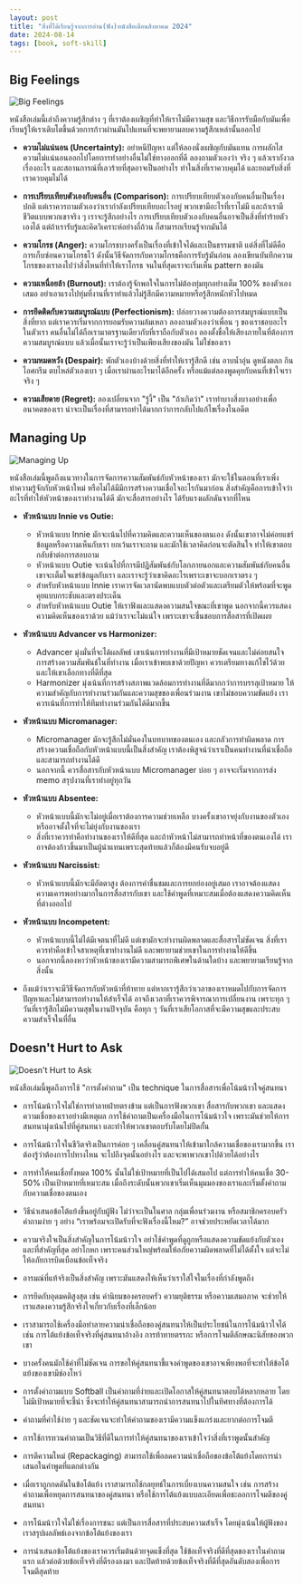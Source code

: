 ```yaml
---
layout: post
title: "สิ่งที่ได้เรียนรู้จากการอ่าน(ฟัง)หนังสือเดือนสิงหาคม 2024"
date: 2024-08-14
tags: [book, soft-skill]
---
```


## Big Feelings
![Big Feelings](/assets/2024-08-14-big-feelings.jpeg)

หนังสือเล่มนี้เล่าถึงความรู้สึกต่าง ๆ ที่เราต้องเผชิญที่ทำให้เราไม่มีความสุข และวิธีการรับมือกับมันเพื่อเรียนรู้ให้เราเติบโตขึ้นด้วยการก้าวผ่านมันไปแทนที่จะพยายามลบความรู้สึกเหล่านั้นออกไป

- **ความไม่แน่นอน (Uncertainty):** อย่าหนีปัญหา แต่ให้ลองนั่งเผชิญกับมันแทน การผลักไสความไม่แน่นอนออกไปโดยการทำอย่างอื่นไม่ใช่ทางออกที่ดี ลองถามตัวเองว่า จริง ๆ แล้วเรากังวลเรื่องอะไร และสถานการณ์ที่เลวร้ายที่สุดอาจเป็นอย่างไร ทำในสิ่งที่เราควบคุมได้ และยอมรับสิ่งที่เราควบคุมไม่ได้

- **การเปรียบเทียบตัวเองกับคนอื่น (Comparison):** การเปรียบเทียบตัวเองกับคนอื่นเป็นเรื่องปกติ แต่เราควรถามตัวเองว่าเรากำลังเปรียบเทียบอะไรอยู่ พวกเขามีอะไรที่เราไม่มี และถ้าเรามีชีวิตแบบพวกเขาจริง ๆ เราจะรู้สึกอย่างไร การเปรียบเทียบตัวเองกับคนอื่นอาจเป็นสิ่งที่ทำร้ายตัวเองได้ แต่ถ้าเรารับรู้และคิดวิเคราะห์อย่างถี่ถ้วน ก็สามารถเรียนรู้จากมันได้

- **ความโกรธ (Anger):** ความโกรธบางครั้งเป็นเรื่องที่เข้าใจได้และเป็นธรรมชาติ แต่สิ่งที่ไม่ดีคือการเก็บซ่อนความโกรธไว้ ดังนั้นวิธีจัดการกับความโกรธคือการรับรู้มันก่อน ลองเขียนบันทึกความโกรธของเราลงไปว่าสิ่งไหนที่ทำให้เราโกรธ จนในที่สุดเราจะเริ่มเห็น pattern ของมัน

- **ความเหนื่อยล้า (Burnout):** เราต้องรู้จักพอใจในการไม่ต้องทุ่มทุกอย่างเต็ม 100% ของตัวเองเสมอ อย่าเอาแรงไปทุ่มที่งานที่เราทำแล้วไม่รู้สึกมีความหมายหรือรู้สึกหนักหัวไปหมด

- **การยึดติดกับความสมบูรณ์แบบ (Perfectionism):** ปล่อยวางความต้องการสมบูรณ์แบบเป็นสิ่งที่ยาก แต่เราควรเริ่มจากการยอมรับความล้มเหลว ลองถามตัวเองว่าเพื่อน ๆ ของเราชอบอะไรในตัวเรา คนอื่นไม่ได้ถือเรามาตรฐานเดียวกับที่เราถือกับตัวเอง ลองตั้งชื่อให้เสียงภายในที่ต้องการความสมบูรณ์แบบ แล้วเมื่อนั้นเราจะรู้ว่าเป็นเพียงเสียงของมัน ไม่ใช่ของเรา

- **ความหมดหวัง (Despair):** พักตัวเองบ้างด้วยสิ่งที่ทำให้เรารู้สึกดี เช่น อาบน้ำอุ่น ดูหนังตลก กินไอศกรีม ตบไหล่ตัวเองเบา ๆ เมื่อเราผ่านอะไรมาได้อีกครั้ง หรือแม้แต่ลองพูดคุยกับคนที่เข้าใจเราจริง ๆ

- **ความเสียดาย (Regret):** ลองเปลี่ยนจาก "รู้งี้" เป็น "ถ้าเกิดว่า" เราทำบางสิ่งบางอย่างเพื่ออนาคตของเรา น่าจะเป็นเรื่องที่สามารถทำได้มากกว่าการกลับไปแก้ไขเรื่องในอดีต

## Managing Up
![Managing Up](/assets/2024-08-14-managing-up.jpg)

หนังสือเล่มนี้พูดถึงแนวทางในการจัดการความสัมพันธ์กับหัวหน้าของเรา มักจะใช้ในตอนที่เราเพิ่งทำความรู้จักกับหัวหน้าใหม่ หรือไม่ได้มีมีการสร้างความเชื่อใจอะไรกันมาก่อน สิ่งสำคัญคือการเข้าใจว่าอะไรที่ทำให้หัวหน้าของเราทำงานได้ดี มักจะสื่อสารอย่างไร ได้รับแรงผลักดันจากที่ไหน

- **หัวหน้าแบบ Innie vs Outie:**
  - หัวหน้าแบบ Innie มักจะเน้นไปที่ความคิดและความเห็นของตนเอง ดังนั้นเขาอาจไม่ค่อยแชร์ข้อมูลหรือความเห็นกับเรา ยกเว้นเราจะถาม และมักใช้เวลาคิดก่อนจะตัดสินใจ ทำให้เขาตอบกลับช้าต่อการสอบถาม
  - หัวหน้าแบบ Outie จะเน้นไปที่การมีปฏิสัมพันธ์กับโลกภายนอกและความสัมพันธ์กับคนอื่น เขาจะเต็มใจแชร์ข้อมูลกับเรา และเราจะรู้ว่าเขาคิดอะไรเพราะเขาจะบอกเราตรง ๆ 
  - สำหรับหัวหน้าแบบ Innie เราควรจัดเวลานัดพบแบบตัวต่อตัวและเตรียมตัวให้พร้อมที่จะพูดคุยแบบกระชับและตรงประเด็น
  - สำหรับหัวหน้าแบบ Outie ให้เราฟังและแสดงความสนใจขณะที่เขาพูด นอกจากนี้ควรแสดงความคิดเห็นของเราด้วย แม้ว่าเราจะไม่แน่ใจ เพราะเขาจะชื่นชอบการสื่อสารที่เปิดเผย

- **หัวหน้าแบบ Advancer vs Harmonizer:**
  - Advancer มุ่งมั่นที่จะได้ผลลัพธ์ เขาเน้นการทำงานที่มีเป้าหมายชัดเจนและไม่ค่อยสนใจการสร้างความสัมพันธ์ในที่ทำงาน เมื่อเราเข้าพบเขาด้วยปัญหา ควรเตรียมทางแก้ไขไว้ด้วย และให้เขาเลือกทางที่ดีที่สุด
  - Harmonizer มุ่งเน้นที่การสร้างสภาพแวดล้อมการทำงานที่ดีมากกว่าการบรรลุเป้าหมาย ให้ความสำคัญกับการทำงานร่วมกันและความสุขของเพื่อนร่วมงาน เขาไม่ชอบความขัดแย้ง เราควรเน้นที่การทำให้ทีมทำงานร่วมกันได้ดีมากขึ้น

- **หัวหน้าแบบ Micromanager:** 
  - Micromanager มักจะรู้สึกไม่มั่นคงในบทบาทของตนเอง และกลัวการทำผิดพลาด การสร้างความเชื่อถือกับหัวหน้าแบบนี้เป็นสิ่งสำคัญ เราต้องพิสูจน์ว่าเราเป็นคนทำงานที่น่าเชื่อถือและสามารถทำงานได้ดี
  - นอกจากนี้ ควรสื่อสารกับหัวหน้าแบบ Micromanager บ่อย ๆ อาจจะเริ่มจากการส่ง memo สรุปงานที่เราทำอยู่ทุกวัน

- **หัวหน้าแบบ Absentee:** 
  - หัวหน้าแบบนี้มักจะไม่อยู่เมื่อเราต้องการความช่วยเหลือ บางครั้งเขาอาจยุ่งกับงานของตัวเองหรืออาจตั้งใจที่จะไม่ยุ่งกับงานของเรา
  - สิ่งที่เราควรทำคือทำงานของเราให้ดีที่สุด และถ้าหัวหน้าไม่สามารถทำหน้าที่ของตนเองได้ เราอาจต้องก้าวขึ้นมาเป็นผู้นำแทนเพราะสุดท้ายแล้วก็ต้องมีคนรับจบอยู่ดี

- **หัวหน้าแบบ Narcissist:**
  - หัวหน้าแบบนี้มักจะมีอัตตาสูง ต้องการคำชื่นชมและการยกย่องอยู่เสมอ เราอาจต้องแสดงความเคารพอย่างมากในการสื่อสารกับเขา และใช้คำพูดที่เหมาะสมเมื่อต้องแสดงความคิดเห็นที่ต่างออกไป

- **หัวหน้าแบบ Incompetent:**
  - หัวหน้าแบบนี้ไม่ได้มีเจตนาที่ไม่ดี แต่เขามักจะทำงานผิดพลาดและสื่อสารไม่ชัดเจน สิ่งที่เราควรทำคือเข้าใจสาเหตุที่เขาทำงานไม่ดี และพยายามช่วยเขาในการทำงานให้ดีขึ้น
  - นอกจากนี้ลองหาว่าหัวหน้าของเรามีความสามารถพิเศษในด้านใดบ้าง และพยายามเรียนรู้จากสิ่งนั้น

- ถึงแม้ว่าเราจะมีวิธีจัดการกับหัวหน้าที่ท้าทาย แต่หากเรารู้สึกว่าเวลาของเราหมดไปกับการจัดการปัญหาและไม่สามารถทำงานให้สำเร็จได้ อาจถึงเวลาที่เราควรพิจารณาการเปลี่ยนงาน เพราะทุก ๆ วันที่เรารู้สึกไม่มีความสุขในงานปัจจุบัน คือทุก ๆ วันที่เราเสียโอกาสที่จะมีความสุขและประสบความสำเร็จในที่อื่น

## Doesn't Hurt to Ask
![Doesn't Hurt to Ask](/assets/2024-08-14-doesnt-hurt-to-ask.jpg)

หนังสือเล่มนี้พูดถึงการใช้ "การตั้งคำถาม" เป็น technique ในการสื่อสารเพื่อโน้มน้าวใจคู่สนทนา

- การโน้มน้าวใจไม่ใช่การทำลายฝ่ายตรงข้าม แต่เป็นการฟังพวกเขา สื่อสารกับพวกเขา และแสดงความเชื่อของเราอย่างมีเหตุผล การใช้คำถามเป็นเครื่องมือในการโน้มน้าวใจ เพราะมันช่วยให้การสนทนามุ่งเน้นไปที่คู่สนทนา และทำให้พวกเขาตอบรับโดยไม่ปิดกั้น

- การโน้มน้าวใจในชีวิตจริงเป็นการค่อย ๆ เคลื่อนคู่สนทนาให้เข้ามาใกล้ความเชื่อของเรามากขึ้น เราต้องรู้ว่าต้องการไปทางไหน จะไปถึงจุดนั้นอย่างไร และจะพาพวกเขาไปด้วยได้อย่างไร

- การทำให้คนเชื่อทั้งหมด 100% นั้นไม่ใช่เป้าหมายที่เป็นไปได้เสมอไป แต่การทำให้คนเชื่อ 30-50% เป็นเป้าหมายที่เหมาะสม เมื่อถึงระดับนั้นพวกเขาเริ่มเห็นมุมมองของเราและเริ่มตั้งคำถามกับความเชื่อของตนเอง

- วิธีนำเสนอข้อโต้แย้งขึ้นอยู่กับผู้ฟัง ไม่ว่าจะเป็นในศาล กลุ่มเพื่อนร่วมงาน หรือสมาชิกครอบครัว คำถามง่าย ๆ อย่าง “เราพร้อมจะเปิดรับที่จะฟังเรื่องนี้ไหม?” อาจช่วยประหยัดเวลาได้มาก

- ความจริงใจเป็นสิ่งสำคัญในการโน้มน้าวใจ อย่าใช้คำพูดที่ดูถูกหรือแสดงความขัดแย้งกับตัวเอง และที่สำคัญที่สุด อย่าโกหก เพราะคนส่วนใหญ่พร้อมให้อภัยความผิดพลาดที่ไม่ได้ตั้งใจ แต่จะไม่ให้อภัยการบิดเบือนข้อเท็จจริง

- อารมณ์ที่แท้จริงเป็นสิ่งสำคัญ เพราะมันแสดงให้เห็นว่าเราใส่ใจในเรื่องที่กำลังพูดถึง

- การยึดกับอุดมคติสูงสุด เช่น ค่านิยมของครอบครัว ความยุติธรรม หรือความเสมอภาค จะช่วยให้เราแสดงความรู้สึกจริงใจเกี่ยวกับเรื่องที่เล็กน้อย

- เราสามารถใช้เครื่องมือทำลายความน่าเชื่อถือของคู่สนทนาให้เป็นประโยชน์ในการโน้มน้าวใจได้ เช่น การโต้แย้งข้อเท็จจริงที่คู่สนทนาอ้างอิง การท้าทายตรรกะ หรือการโจมตีลักษณะนิสัยของพวกเขา

- บางครั้งคนมักใช้คำที่ไม่ชัดเจน การขอให้คู่สนทนาชี้แจงคำพูดของเขาอาจเพียงพอที่จะทำให้ข้อโต้แย้งของเขามีช่องโหว่

- การตั้งคำถามแบบ Softball เป็นคำถามที่ง่ายและเปิดโอกาสให้คู่สนทนาตอบได้หลากหลาย โดยไม่มีเป้าหมายที่จะชี้นำ ซึ่งจะทำให้คู่สนทนาสามารถนำการสนทนาไปในทิศทางที่ต้องการได้

- คำถามที่คำใช้ง่าย ๆ และชัดเจนจะทำให้คำถามของเรามีความแข็งแกร่งและยากต่อการโจมตี

- การใช้การทวนคำถามเป็นวิธีที่ดีในการทำให้คู่สนทนาของเราเข้าใจว่าสิ่งที่เราพูดนั้นสำคัญ

- การตีความใหม่ (Repackaging) สามารถใช้เพื่อลดความน่าเชื่อถือของข้อโต้แย้งโดยการนำเสนอในคำพูดที่แตกต่างกัน

- เมื่อเราถูกกดดันในข้อโต้แย้ง เราสามารถใช้กลยุทธ์ในการเบี่ยงเบนความสนใจ เช่น การสร้างคำถามเพื่อหยุดการสนทนาของคู่สนทนา หรือใช้การโต้แย้งแบบละเอียดเพื่อชะลอการโจมตีของคู่สนทนา

- การโน้มน้าวใจไม่ใช่เรื่องการชนะ แต่เป็นการสื่อสารที่ประสบความสำเร็จ โดยมุ่งเน้นให้ผู้ฟังของเราสรุปผลลัพธ์เองจากข้อโต้แย้งของเรา

- การนำเสนอข้อโต้แย้งของเราควรเริ่มต้นด้วยจุดแข็งที่สุด ใช้ข้อเท็จจริงที่ดีที่สุดของเราในคำถามแรก แล้วต่อด้วยข้อเท็จจริงที่ดีรองลงมา และปิดท้ายด้วยข้อเท็จจริงที่ดีที่สุดอันดับสองเพื่อการโจมตีสุดท้าย